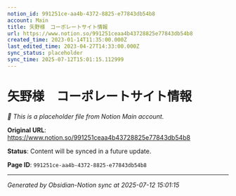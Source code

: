 ```yaml
---
notion_id: 991251ce-aa4b-4372-8825-e77843db54b8
account: Main
title: 矢野様　コーポレートサイト情報
url: https://www.notion.so/991251ceaa4b43728825e77843db54b8
created_time: 2023-01-14T11:35:00.000Z
last_edited_time: 2023-04-27T14:33:00.000Z
sync_status: placeholder
sync_time: 2025-07-12T15:01:15.112999
---
```


# 矢野様　コーポレートサイト情報

*🔄 This is a placeholder file from Notion Main account.*

**Original URL**: https://www.notion.so/991251ceaa4b43728825e77843db54b8

**Status**: Content will be synced in a future update.

**Page ID**: `991251ce-aa4b-4372-8825-e77843db54b8`

---

*Generated by Obsidian-Notion sync at 2025-07-12 15:01:15*
